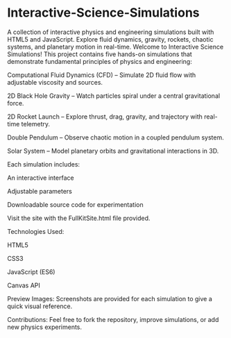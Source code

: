# Interactive-Science-Simulations
A collection of interactive physics and engineering simulations built with HTML5 and JavaScript. Explore fluid dynamics, gravity, rockets, chaotic systems, and planetary motion in real-time.
Welcome to Interactive Science Simulations! This project contains five hands-on simulations that demonstrate fundamental principles of physics and engineering:

Computational Fluid Dynamics (CFD) – Simulate 2D fluid flow with adjustable viscosity and sources.

2D Black Hole Gravity – Watch particles spiral under a central gravitational force.

2D Rocket Launch – Explore thrust, drag, gravity, and trajectory with real-time telemetry.

Double Pendulum – Observe chaotic motion in a coupled pendulum system.

Solar System – Model planetary orbits and gravitational interactions in 3D.

Each simulation includes:

An interactive <canvas> interface

Adjustable parameters

Downloadable source code for experimentation

Visit the site with the FullKitSite.html file provided. 

Technologies Used:

HTML5

CSS3

JavaScript (ES6)

Canvas API

Preview Images:
Screenshots are provided for each simulation to give a quick visual reference.

Contributions:
Feel free to fork the repository, improve simulations, or add new physics experiments.
